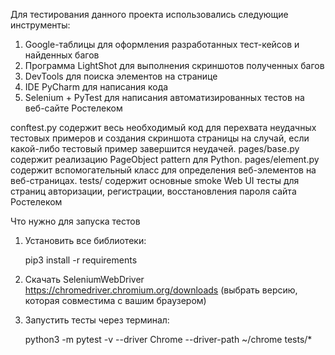 Для тестирования данного проекта использовались следующие инструменты:
  1. Google-таблицы для оформления разработанных тест-кейсов и найденных багов
  2. Программа LightShot для выполнения скриншотов полученных багов
  3. DevTools для поиска элементов на странице
  4. IDE PyCharm для написания кода 
  5. Selenium + PyTest для написания автоматизированных тестов на веб-сайте Ростелеком

conftest.py содержит весь необходимый код для перехвата неудачных тестовых примеров и создания скриншота страницы на случай, если какой-либо тестовый пример завершится неудачей.
pages/base.py содержит реализацию PageObject pattern для Python.
pages/element.py содержит вспомогательный класс для определения веб-элементов на веб-страницах.
tests/ содержит основные smoke Web UI тесты для страниц авторизации, регистрации, восстановления пароля сайта Ростелеком

Что нужно для запуска тестов
  1. Установить все библиотеки:

     pip3 install -r requirements
  3. Скачать SeleniumWebDriver https://chromedriver.chromium.org/downloads (выбрать версию, которая совместима с вашим браузером)
  4. Запустить тесты через терминал:

     python3 -m pytest -v --driver Chrome --driver-path ~/chrome tests/*
